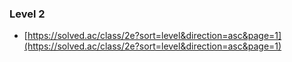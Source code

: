 ### Level 2

- [https://solved.ac/class/2e?sort=level&direction=asc&page=1](https://solved.ac/class/2e?sort=level&direction=asc&page=1)
